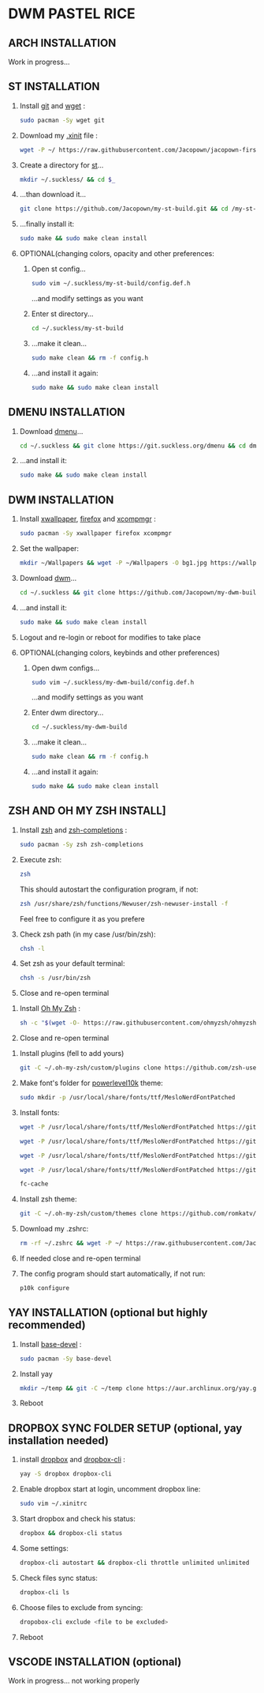 # DWM PASTEL RICE

## ARCH INSTALLATION

Work in progress...
<!--//TODO add installation process-->

## ST INSTALLATION

1. Install [git](https://wiki.archlinux.org/index.php/Git) and [wget](https://wiki.archlinux.org/index.php/Wget) :

    ```zsh
    sudo pacman -Sy wget git
    ```

1. Download my [.xinit](https://wiki.archlinux.org/index.php/Xinit) file :

    ```zsh
    wget -P ~/ https://raw.githubusercontent.com/Jacopown/jacopown-first-dwm-rice/master/.xinitrc
    ```

1. Create a directory for [st](https://st.suckless.org/)...

    ```zsh
    mkdir ~/.suckless/ && cd $_
    ```

1. ...than download it...

    ```zsh
    git clone https://github.com/Jacopown/my-st-build.git && cd /my-st-build
    ```

1. ...finally install it:

    ```zsh
    sudo make && sudo make clean install
    ```

1. OPTIONAL(changing colors, opacity and other preferences:
    1. Open st config...

        ```zsh
        sudo vim ~/.suckless/my-st-build/config.def.h
        ```

        ...and modify settings as you want
        <!--//TODO change with nvim-->
    1. Enter st directory...

        ```zsh
        cd ~/.suckless/my-st-build
        ```

    1. ...make it clean...

        ```zsh
        sudo make clean && rm -f config.h
        ```

    1. ...and install it again:

        ```zsh
        sudo make && sudo make clean install
        ```

## DMENU INSTALLATION

1. Download [dmenu](https://tools.suckless.org/dmenu/)...

     ```zsh
    cd ~/.suckless && git clone https://git.suckless.org/dmenu && cd dmenu
      ```

1. ...and install it:

    ```zsh
    sudo make && sudo make clean install 
    ```

## DWM INSTALLATION

1. Install [xwallpaper](https://archlinux.org/packages/community/x86_64/xwallpaper/), [firefox](https://wiki.archlinux.org/index.php/Firefox) and [xcompmgr](https://wiki.archlinux.org/index.php/Xcompmgr) :

    ```zsh
    sudo pacman -Sy xwallpaper firefox xcompmgr
    ```

1. Set the wallpaper:

    ```zsh
    mkdir ~/Wallpapers && wget -P ~/Wallpapers -O bg1.jpg https://wallpapercave.com/download/aesthetic-desktop-1366x768-wallpapers-wp4789545?nocache=1
    ```

1. Download [dwm](https://dwm.suckless.org/)...

    ```zsh
    cd ~/.suckless && git clone https://github.com/Jacopown/my-dwm-build.git && cd /my-dwm-build
    ```

1. ...and install it:

    ```zsh
    sudo make && sudo make clean install
    ```

1. Logout and re-login or reboot for modifies to take place
1. OPTIONAL(changing colors, keybinds and other preferences)
    1. Open dwm configs...

        ```zsh
        sudo vim ~/.suckless/my-dwm-build/config.def.h
        ```

        ...and modify settings as you want
        <!--//TODO change with nvim-->
    1. Enter dwm directory...

        ```zsh
        cd ~/.suckless/my-dwm-build
        ```

    1. ...make it clean...

        ```zsh
        sudo make clean && rm -f config.h
        ```

    1. ...and install it again:

        ```zsh
        sudo make && sudo make clean install
        ```

## ZSH AND OH MY ZSH INSTALL]

1. Install [zsh](https://wiki.archlinux.org/index.php/Zsh) and [zsh-completions](https://archlinux.org/packages/community/any/zsh-completions/) :

    ```zsh
    sudo pacman -Sy zsh zsh-completions
    ```

1. Execute zsh:

    ```zsh
    zsh
    ```

    This should autostart the configuration program, if not:

    ```zsh
    zsh /usr/share/zsh/functions/Newuser/zsh-newuser-install -f
    ```

    Feel free to configure it as you prefere
1. Check zsh path (in my case /usr/bin/zsh):

    ```zsh
    chsh -l
    ```

1. Set zsh as your default terminal:

    ```zsh
    chsh -s /usr/bin/zsh
    ```

1. Close and re-open terminal
<!---//FIXME check if needed --->
1. Install [Oh My Zsh](https://github.com/ohmyzsh/ohmyzsh) :

    ```zsh
    sh -c "$(wget -O- https://raw.githubusercontent.com/ohmyzsh/ohmyzsh/master/tools/install.sh)"
    ```

1. Close and re-open terminal
<!---//FIXME check if needed--->
1. Install plugins (fell to add yours)

    ```zsh
    git -C ~/.oh-my-zsh/custom/plugins clone https://github.com/zsh-users/zsh-syntax-highlighting.git && git -C ~/.oh-my-zsh/custom/plugins clone https://github.com/zsh-users/zsh-autosuggestions
    ```

1. Make font's folder for [powerlevel10k](https://github.com/romkatv/powerlevel10k) theme:

    ```zsh
    sudo mkdir -p /usr/local/share/fonts/ttf/MesloNerdFontPatched
    ```

1. Install fonts:

    ```zsh
    wget -P /usr/local/share/fonts/ttf/MesloNerdFontPatched https://github.com/romkatv/powerlevel10k-media/raw/master/MesloLGS%20NF%20Regular.ttf
    ```

    ```zsh
    wget -P /usr/local/share/fonts/ttf/MesloNerdFontPatched https://github.com/romkatv/powerlevel10k-media/raw/master/MesloLGS%20NF%20Bold.ttf
    ```

    ```zsh
    wget -P /usr/local/share/fonts/ttf/MesloNerdFontPatched https://github.com/romkatv/powerlevel10k-media/raw/master/MesloLGS%20NF%20Italic.ttf
    ```

    ```zsh
    wget -P /usr/local/share/fonts/ttf/MesloNerdFontPatched https://github.com/romkatv/powerlevel10k-media/raw/master/MesloLGS%20NF%20Bold%20Italic.ttf
    ```

    ```zsh
    fc-cache
    ```

1. Install zsh theme:

    ```zsh
    git -C ~/.oh-my-zsh/custom/themes clone https://github.com/romkatv/powerlevel10k.git
    ```

1. Download my .zshrc:

    ```zsh
    rm -rf ~/.zshrc && wget -P ~/ https://raw.githubusercontent.com/Jacopown/jacopown-first-dwm-rice/master/.zshrc && source ~/.zshrc
    ```

1. If needed close and re-open terminal
    <!---//FIXME check if needed--->

1. The config program should start automatically, if not run:

    ```zsh
    p10k configure
    ```
    <!---//TODO add step-by-step guide for my theme setup--->

## YAY INSTALLATION (optional but highly recommended)

1. Install [base-devel](https://archlinux.org/groups/x86_64/base-devel/) :

    ```zsh
    sudo pacman -Sy base-devel
    ```

1. Install yay

    ```zsh
    mkdir ~/temp && git -C ~/temp clone https://aur.archlinux.org/yay.git && cd ~/temp/yay && makepkg -si && rm -fr ~/yay
    ```

1. Reboot
    <!---//FIXME check if needed--->

## DROPBOX SYNC FOLDER SETUP (optional, yay installation needed)

1. install [dropbox](https://wiki.archlinux.org/index.php/dropbox) and [dropbox-cli](https://aur.archlinux.org/packages/dropbox-cli/) :

    ```zsh
    yay -S dropbox dropbox-cli
    ```

1. Enable dropbox start at login, uncomment dropbox line:

    ```zsh
    sudo vim ~/.xinitrc
    ```

1. Start dropbox and check his status:

    ```zsh
    dropbox && dropbox-cli status
    ```

1. Some settings:

    ```zsh
    dropbox-cli autostart && dropbox-cli throttle unlimited unlimited
    ```

1. Check files sync status:

    ```zsh
    dropbox-cli ls
    ```

1. Choose files to exclude from syncing:

    ```zsh
    dropobox-cli exclude <file to be excluded>
    ```

1. Reboot

## VSCODE INSTALLATION (optional)

Work in progress... not working properly
